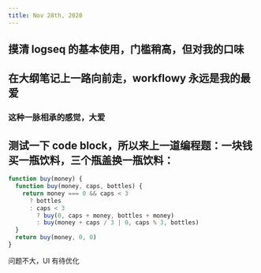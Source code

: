```yaml
---
title: Nov 28th, 2020
---
```


## 摸清 logseq 的基本使用，门槛稍高，但对我的口味
## 在大纲笔记上一路向前走，workflowy 永远是我的最爱
### 这种一脉相承的感觉，大爱
## 测试一下 code block，所以来上一道编程题：一块钱买一瓶饮料，三个瓶盖换一瓶饮料：
```js
function buy(money) {
  function buy(money, caps, bottles) {
    return money === 0 && caps < 3
      ? bottles
      : caps < 3
        ? buy(0, caps + money, bottles + money)
        : buy(money + caps / 3 | 0, caps % 3, bottles)
  }
  return buy(money, 0, 0)
}
```
问题不大，UI 有待优化
